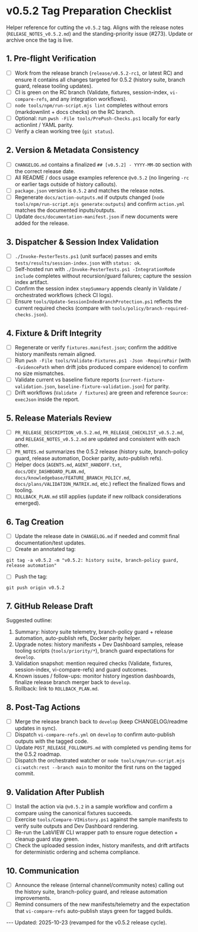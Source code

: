 # v0.5.2 Tag Preparation Checklist
<!-- markdownlint-disable-next-line MD041 -->

Helper reference for cutting the `v0.5.2` tag. Aligns with the release notes (`RELEASE_NOTES_v0.5.2.md`) and the
standing-priority issue (#273). Update or archive once the tag is live.

## 1. Pre-flight Verification

- [ ] Work from the release branch (`release/v0.5.2-rc1`, or latest RC) and ensure it contains all changes targeted for
      0.5.2 (history suite, branch guard, release tooling updates).
- [ ] CI is green on the RC branch (Validate, fixtures, session-index, `vi-compare-refs`, and any integration workflows).
- [ ] `node tools/npm/run-script.mjs lint` completes without errors (markdownlint + docs checks) on the RC branch.
- [ ] Optional: run `pwsh -File tools/PrePush-Checks.ps1` locally for early actionlint / YAML parity.
- [ ] Verify a clean working tree (`git status`).

## 2. Version & Metadata Consistency

- [ ] `CHANGELOG.md` contains a finalized `## [v0.5.2] - YYYY-MM-DD` section with the correct release date.
- [ ] All README / docs usage examples reference `@v0.5.2` (no lingering `-rc` or earlier tags outside of history
      callouts).
- [ ] `package.json` version is `0.5.2` and matches the release notes.
- [ ] Regenerate `docs/action-outputs.md` if outputs changed (`node tools/npm/run-script.mjs generate:outputs`) and
      confirm `action.yml` matches the documented inputs/outputs.
- [ ] Update `docs/documentation-manifest.json` if new documents were added for the release.

## 3. Dispatcher & Session Index Validation

- [ ] `./Invoke-PesterTests.ps1` (unit surface) passes and emits `tests/results/session-index.json` with `status: ok`.
- [ ] Self-hosted run with `./Invoke-PesterTests.ps1 -IntegrationMode include` completes without recursion/guard
      failures; capture the session index artifact.
- [ ] Confirm the session index `stepSummary` appends cleanly in Validate / orchestrated workflows (check CI logs).
- [ ] Ensure `tools/Update-SessionIndexBranchProtection.ps1` reflects the current required checks (compare with
      `tools/policy/branch-required-checks.json`).

## 4. Fixture & Drift Integrity

- [ ] Regenerate or verify `fixtures.manifest.json`; confirm the additive history manifests remain aligned.
- [ ] Run `pwsh -File tools/Validate-Fixtures.ps1 -Json -RequirePair` (with `-EvidencePath` when drift jobs produced
      compare evidence) to confirm no size mismatches.
- [ ] Validate current vs baseline fixture reports (`current-fixture-validation.json`,
      `baseline-fixture-validation.json`) for parity.
- [ ] Drift workflows (`Validate / fixtures`) are green and reference `Source: execJson` inside the report.

## 5. Release Materials Review

- [ ] `PR_RELEASE_DESCRIPTION_v0.5.2.md`, `PR_RELEASE_CHECKLIST_v0.5.2.md`, and `RELEASE_NOTES_v0.5.2.md` are updated
      and consistent with each other.
- [ ] `PR_NOTES.md` summarizes the 0.5.2 release (history suite, branch-policy guard, release automation, Docker parity,
      auto-publish refs).
- [ ] Helper docs (`AGENTS.md`, `AGENT_HANDOFF.txt`, `docs/DEV_DASHBOARD_PLAN.md`, `docs/knowledgebase/FEATURE_BRANCH_POLICY.md`,
      `docs/plans/VALIDATION_MATRIX.md`, etc.) reflect the finalized flows and tooling.
- [ ] `ROLLBACK_PLAN.md` still applies (update if new rollback considerations emerged).

## 6. Tag Creation

- [ ] Update the release date in `CHANGELOG.md` if needed and commit final documentation/test updates.
- [ ] Create an annotated tag:

```pwsh
git tag -a v0.5.2 -m "v0.5.2: history suite, branch-policy guard, release automation"
```

- [ ] Push the tag:

```pwsh
git push origin v0.5.2
```

## 7. GitHub Release Draft

Suggested outline:

1. Summary: history suite telemetry, branch-policy guard + release automation, auto-publish refs, Docker parity helper.
2. Upgrade notes: history manifests + Dev Dashboard samples, release tooling scripts (`tools/priority/*`), branch guard
   expectations for `develop`.
3. Validation snapshot: mention required checks (Validate, fixtures, session-index, vi-compare-refs) and guard outcomes.
4. Known issues / follow-ups: monitor history ingestion dashboards, finalize release branch merger back to `develop`.
5. Rollback: link to `ROLLBACK_PLAN.md`.

## 8. Post-Tag Actions

- [ ] Merge the release branch back to `develop` (keep CHANGELOG/readme updates in sync).
- [ ] Dispatch `vi-compare-refs.yml` on `develop` to confirm auto-publish outputs with the tagged code.
- [ ] Update `POST_RELEASE_FOLLOWUPS.md` with completed vs pending items for the 0.5.2 roadmap.
- [ ] Dispatch the orchestrated watcher or `node tools/npm/run-script.mjs ci:watch:rest --branch main` to monitor the
      first runs on the tagged commit.

## 9. Validation After Publish

- [ ] Install the action via `@v0.5.2` in a sample workflow and confirm a compare using the canonical fixtures succeeds.
- [ ] Exercise `tools/Compare-VIHistory.ps1` against the sample manifests to verify suite outputs and Dev Dashboard
      rendering.
- [ ] Re-run the LabVIEW CLI wrapper path to ensure rogue detection + cleanup guard stay green.
- [ ] Check the uploaded session index, history manifests, and drift artifacts for deterministic ordering and schema
      compliance.

## 10. Communication

- [ ] Announce the release (internal channel/community notes) calling out the history suite, branch-policy guard, and
      release automation improvements.
- [ ] Remind consumers of the new manifests/telemetry and the expectation that `vi-compare-refs` auto-publish stays
      green for tagged builds.

--- Updated: 2025-10-23 (revamped for the v0.5.2 release cycle).
